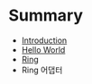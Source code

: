 # Summary

* [Introduction](README.md)
* [Hello World](1_hello_world.md)
* [Ring](2_ring.md)
* Ring 어댑터

